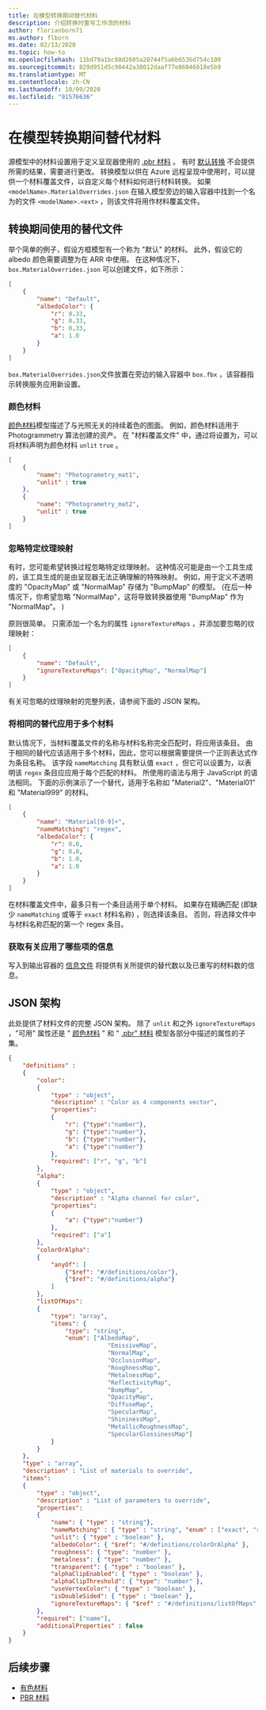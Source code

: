 ```yaml
---
title: 在模型转换期间替代材料
description: 介绍转换时重写工作流的材料
author: florianborn71
ms.author: flborn
ms.date: 02/13/2020
ms.topic: how-to
ms.openlocfilehash: 11bd79a1bc88d2605a20744f5a6b6536d754c100
ms.sourcegitcommit: 829d951d5c90442a38012daaf77e86046018e5b9
ms.translationtype: MT
ms.contentlocale: zh-CN
ms.lasthandoff: 10/09/2020
ms.locfileid: "91576636"
---
```

# <a name="override-materials-during-model-conversion"></a>在模型转换期间替代材料

源模型中的材料设置用于定义呈现器使用的 [.pbr 材料](../../overview/features/pbr-materials.md) 。
有时 [默认转换](../../reference/material-mapping.md) 不会提供所需的结果，需要进行更改。
转换模型以供在 Azure 远程呈现中使用时，可以提供一个材料覆盖文件，以自定义每个材料如何进行材料转换。
如果 `<modelName>.MaterialOverrides.json` 在输入模型旁边的输入容器中找到一个名为的文件 `<modelName>.<ext>` ，则该文件将用作材料覆盖文件。

## <a name="the-override-file-used-during-conversion"></a>转换期间使用的替代文件

举个简单的例子，假设方框模型有一个称为 "默认" 的材料。
此外，假设它的 albedo 颜色需要调整为在 ARR 中使用。
在这种情况下， `box.MaterialOverrides.json` 可以创建文件，如下所示：

```json
[
    {
        "name": "Default",
        "albedoColor": {
            "r": 0.33,
            "g": 0.33,
            "b": 0.33,
            "a": 1.0
        }
    }
]
```

`box.MaterialOverrides.json`文件放置在旁边的输入容器中 `box.fbx` ，该容器指示转换服务应用新设置。

### <a name="color-materials"></a>颜色材料

[颜色材料](../../overview/features/color-materials.md)模型描述了与光照无关的持续着色的图面。
例如，颜色材料适用于 Photogrammetry 算法创建的资产。
在 "材料覆盖文件" 中，通过将设置为，可以将材料声明为颜色材料 `unlit` `true` 。

```json
[
    {
        "name": "Photogrametry_mat1",
        "unlit" : true
    },
    {
        "name": "Photogrametry_mat2",
        "unlit" : true
    }
]
```

### <a name="ignore-specific-texture-maps"></a>忽略特定纹理映射

有时，您可能希望转换过程忽略特定纹理映射。 这种情况可能是由一个工具生成的，该工具生成的是由呈现器无法正确理解的特殊映射。 例如，用于定义不透明度的 "OpacityMap" 或 "NormalMap" 存储为 "BumpMap" 的模型。  (在后一种情况下，你希望忽略 "NormalMap"，这将导致转换器使用 "BumpMap" 作为 "NormalMap"。 ) 

原则很简单。 只需添加一个名为的属性 `ignoreTextureMaps` ，并添加要忽略的纹理映射：

```json
[
    {
        "name": "Default",
        "ignoreTextureMaps": ["OpacityMap", "NormalMap"]
    }
]
```

有关可忽略的纹理映射的完整列表，请参阅下面的 JSON 架构。

### <a name="applying-the-same-overrides-to-multiple-materials"></a>将相同的替代应用于多个材料

默认情况下，当材料覆盖文件的名称与材料名称完全匹配时，将应用该条目。
由于相同的替代应该适用于多个材料，因此，您可以根据需要提供一个正则表达式作为条目名称。
该字段 `nameMatching` 具有默认值 `exact` ，但它可以设置为，以表明该 `regex` 条目应应用于每个匹配的材料。
所使用的语法与用于 JavaScript 的语法相同。 下面的示例演示了一个替代，适用于名称如 "Material2"、"Material01" 和 "Material999" 的材料。

```json
[
    {
        "name": "Material[0-9]+",
        "nameMatching": "regex",
        "albedoColor": {
            "r": 0.0,
            "g": 0.0,
            "b": 1.0,
            "a": 1.0
        }
    }
]
```

在材料覆盖文件中，最多只有一个条目适用于单个材料。
如果存在精确匹配 (即缺少 `nameMatching` 或等于 `exact` 材料名称) ，则选择该条目。
否则，将选择文件中与材料名称匹配的第一个 regex 条目。

### <a name="getting-information-about-which-entries-applied"></a>获取有关应用了哪些项的信息

写入到输出容器的 [信息文件](get-information.md#information-about-a-converted-model-the-info-file) 将提供有关所提供的替代数以及已重写的材料数的信息。

## <a name="json-schema"></a>JSON 架构

此处提供了材料文件的完整 JSON 架构。 除了 `unlit` 和之外 `ignoreTextureMaps` ，"可用" 属性还是 " [颜色材料](../../overview/features/color-materials.md) " 和 " [.pbr" 材料](../../overview/features/pbr-materials.md) 模型各部分中描述的属性的子集。

```json
{
    "definitions" :
    {
        "color":
        {
            "type" : "object",
            "description" : "Color as 4 components vector",
            "properties":
            {
                "r": {"type":"number"},
                "g": {"type":"number"},
                "b": {"type":"number"},
                "a": {"type":"number"}
            },
            "required": ["r", "g", "b"]
        },
        "alpha":
        {
            "type" : "object",
            "description" : "Alpha channel for color",
            "properties":
            {
                "a": {"type":"number"}
            },
            "required": ["a"]
        },
        "colorOrAlpha":
        {
            "anyOf": [
                {"$ref": "#/definitions/color"},
                {"$ref": "#/definitions/alpha"}
            ]
        },
        "listOfMaps":
        {
            "type": "array",
            "items": {
                "type": "string",
                "enum": ["AlbedoMap",
                            "EmissiveMap",
                            "NormalMap",
                            "OcclusionMap",
                            "RoughnessMap",
                            "MetalnessMap",
                            "ReflectivityMap",
                            "BumpMap",
                            "OpacityMap",
                            "DiffuseMap",
                            "SpecularMap",
                            "ShininessMap",
                            "MetallicRoughnessMap",
                            "SpecularGlossinessMap"]
            }
        }
    },
    "type" : "array",
    "description" : "List of materials to override",
    "items":
    {
        "type" : "object",
        "description" : "List of parameters to override",
        "properties":
        {
            "name": { "type" : "string"},
            "nameMatching" : { "type" : "string", "enum" : ["exact", "regex"] },
            "unlit": { "type" : "boolean" },
            "albedoColor": { "$ref": "#/definitions/colorOrAlpha" },
            "roughness": { "type": "number" },
            "metalness": { "type": "number" },
            "transparent": { "type" : "boolean" },
            "alphaClipEnabled": { "type" : "boolean" },
            "alphaClipThreshold": { "type": "number" },
            "useVertexColor": { "type" : "boolean" },
            "isDoubleSided": { "type" : "boolean" },
            "ignoreTextureMaps": { "$ref" : "#/definitions/listOfMaps" }
        },
        "required": ["name"],
        "additionalProperties" : false
    }
}
```

## <a name="next-steps"></a>后续步骤

* [有色材料](../../overview/features/color-materials.md)
* [PBR 材料](../../overview/features/pbr-materials.md)
